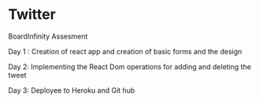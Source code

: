 # Twitter
BoardInfinity Assesment

Day 1 : Creation of react app and creation of basic forms and the design

Day 2: Implementing the React Dom operations for adding and deleting the tweet

Day 3: Deployee to Heroku and Git hub
